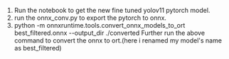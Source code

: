 1) Run the notebook to get the new fine tuned yolov11 pytorch model.
2) run the onnx_conv.py to export the pytorch to onnx.
3) python -m onnxruntime.tools.convert_onnx_models_to_ort best_filtered.onnx --output_dir ./converted
Further run the above command to convert the onnx to ort.(here i renamed my model's name as best_filtered)
